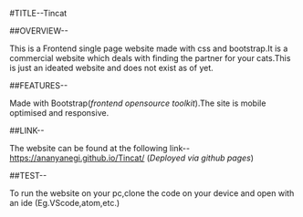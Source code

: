 #TITLE--Tincat

##OVERVIEW--

This is a Frontend single page website made with css and bootstrap.It is a commercial website which deals with finding the partner for your cats.This is just an ideated website and does not exist as of yet.

##FEATURES--

Made with Bootstrap(*frontend opensource toolkit*).The site is mobile optimised and responsive.

##LINK--

The website can be found at the following link--https://ananyanegi.github.io/Tincat/
(*Deployed via github pages*)

##TEST--

To run the website on your pc,clone the code on your device and open with an ide (Eg.VScode,atom,etc.)
